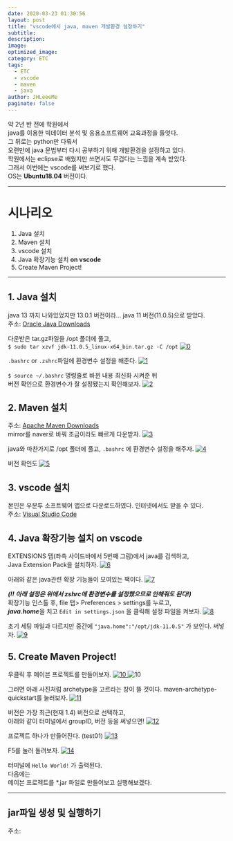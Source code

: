 ```yaml
---
date: 2020-03-23 01:30:56
layout: post
title: "vscode에서 java, maven 개발환경 설정하기"
subtitle:
description:
image:
optimized_image:
category: ETC
tags:
  - ETC
  - vscode
  - maven
  - java
author: JHLeeeMe
paginate: false
---
```


약 2년 반 전에 학원에서  
java를 이용한 빅데이터 분석 및 응용소프트웨어 교육과정을 들엇다.  
그 뒤로는 python만 다뤄서  
오랜만에 java 문법부터 다시 공부하기 위해 개발환경을 설정하고 있다.  
학원에서는 eclipse로 배웠지만 쓰면서도 무겁다는 느낌을 계속 받았다.  
그래서 이번에는 vscode를 써보기로 했다.  
OS는 **Ubuntu18.04** 버전이다.  

---

# 시나리오
1. Java 설치
2. Maven 설치
3. vscode 설치
4. Java 확장기능 설치 **on vscode**
5. Create Maven Project!

---

## 1. Java 설치
java 13 까지 나와있었지만 13.0.1 버전이라... java 11 버전(11.0.5)으로 받았다.  
주소: [Oracle Java Downloads](https://www.oracle.com/technetwork/java/javase/downloads/index.html)  

다운받은 tar.gz파일을 /opt 폴더에 풀고,  
```$ sudo tar xzvf jdk-11.0.5_linux-x64_bin.tar.gz -C /opt```
<a href='https://user-images.githubusercontent.com/31606119/77272581-ecddcb80-6cf4-11ea-9bee-a8d863a624a1.png'>
![0](https://user-images.githubusercontent.com/31606119/77272581-ecddcb80-6cf4-11ea-9bee-a8d863a624a1.png)
</a>

```.bashrc``` or ```.zshrc```파일에 환경변수 설정을 해준다.
<a href='https://user-images.githubusercontent.com/31606119/77272583-ed766200-6cf4-11ea-98c9-9522ae7bc387.png'>
![1](https://user-images.githubusercontent.com/31606119/77272583-ed766200-6cf4-11ea-98c9-9522ae7bc387.png)
</a>

```$ source ~/.bashrc``` 명령줄로 바뀐 내용 최신화 시켜준 뒤  
버전 확인으로 환경변수가 잘 설정됐는지 확인해보자.
<a href='https://user-images.githubusercontent.com/31606119/77272584-ee0ef880-6cf4-11ea-86a9-ffe7c72a001b.png'>
![2](https://user-images.githubusercontent.com/31606119/77272584-ee0ef880-6cf4-11ea-86a9-ffe7c72a001b.png)
</a>


## 2. Maven 설치
주소: [Apache Maven Downloads](https://maven.apache.org/download.cgi)  
mirror를 naver로 바꿔 조금이라도 빠르게 다운받자.
<a href='https://user-images.githubusercontent.com/31606119/77272586-eea78f00-6cf4-11ea-8676-70cf19cab436.png'>
![3](https://user-images.githubusercontent.com/31606119/77272586-eea78f00-6cf4-11ea-8676-70cf19cab436.png)
</a>

java와 마찬가지로 /opt 폴더에 풀고, ```.bashrc``` 에 환경변수 설정을 해주자.
<a href='https://user-images.githubusercontent.com/31606119/77272589-ef402580-6cf4-11ea-8997-c39ea76a61fd.png'>
![4](https://user-images.githubusercontent.com/31606119/77272589-ef402580-6cf4-11ea-8997-c39ea76a61fd.png)
</a>

버전 확인도
<a href='https://user-images.githubusercontent.com/31606119/77272591-ef402580-6cf4-11ea-8d26-3a3680637d0c.png'>
![5](https://user-images.githubusercontent.com/31606119/77272591-ef402580-6cf4-11ea-8d26-3a3680637d0c.png)
</a>


## 3. vscode 설치
본인은 우분투 소프트웨어 앱으로 다운로드하였다. 인터넷에서도 받을 수 있다.  
주소: [Visual Studio Code](https://code.visualstudio.com)  


## 4. Java 확장기능 설치 **on vscode**
EXTENSIONS 탭(좌측 사이드바에서 5번째 그림)에서 java를 검색하고,  
Java Extension Pack을 설치하자.
<a href='https://user-images.githubusercontent.com/31606119/77272593-efd8bc00-6cf4-11ea-91f7-be58df444d5a.png'>
![6](https://user-images.githubusercontent.com/31606119/77272593-efd8bc00-6cf4-11ea-91f7-be58df444d5a.png)
</a>

아래와 같은 java관련 확장 기능들이 모여있는 팩이다.
<a href='https://user-images.githubusercontent.com/31606119/77272596-f109e900-6cf4-11ea-8a0a-6486868fc19e.png'>
![7](https://user-images.githubusercontent.com/31606119/77272596-f109e900-6cf4-11ea-8a0a-6486868fc19e.png)
</a>

***(!! 아래 설정은 위에서 zshrc에 환경변수를 설정했으므로 안해줘도 된다!)***  
확장기능 인스톨 후, file 탭> Preferences > settings를 누르고,  
***java.home***을 치고 ```Edit in settings.json``` 을 클릭해 설정 파일을 켜보자.
<a href='https://user-images.githubusercontent.com/31606119/77272597-f109e900-6cf4-11ea-8092-948d53ea1491.png'>
![8](https://user-images.githubusercontent.com/31606119/77272597-f109e900-6cf4-11ea-8092-948d53ea1491.png)
</a>

초기 세팅 파일과 다르지만 중간에 ```"java.home":"/opt/jdk-11.0.5"``` 가 보인다. 써넣자.
<a href='https://user-images.githubusercontent.com/31606119/77272598-f1a27f80-6cf4-11ea-80b0-013c5540c8c3.png'>
![9](https://user-images.githubusercontent.com/31606119/77272598-f1a27f80-6cf4-11ea-80b0-013c5540c8c3.png)
</a>


## 5. Create Maven Project!
우클릭 후 메이븐 프로젝트를 만들어보자.
<a href='https://user-images.githubusercontent.com/31606119/77272599-f23b1600-6cf4-11ea-8826-38610d4966f7.png'>
![10](https://user-images.githubusercontent.com/31606119/77272599-f23b1600-6cf4-11ea-8826-38610d4966f7.png)
</a>
![10](https://user-images.githubusercontent.com/31606119/77272599-f23b1600-6cf4-11ea-8826-38610d4966f7.png)

그러면 아래 사진처럼 archetype을 고르라는 창이 뜰 것이다. maven-archetype-quickstart를 눌러보자.
<a href='https://user-images.githubusercontent.com/31606119/77272601-f2d3ac80-6cf4-11ea-941a-64954e654b59.png'>
![11](https://user-images.githubusercontent.com/31606119/77272601-f2d3ac80-6cf4-11ea-941a-64954e654b59.png)
</a>

버전은 가장 최근(현재 1.4) 버전으로 선택하고,  
아래와 같이 터미널에서 groupID, 버전 등을 써넣으면!
<a href='https://user-images.githubusercontent.com/31606119/77272603-f36c4300-6cf4-11ea-87fa-efee37d3e52a.png'>
![12](https://user-images.githubusercontent.com/31606119/77272603-f36c4300-6cf4-11ea-87fa-efee37d3e52a.png)
</a>

프로젝트 하나가 만들어진다. (test01)
<a href='https://user-images.githubusercontent.com/31606119/77272604-f404d980-6cf4-11ea-9930-dbf2b74c547f.png'>
![13](https://user-images.githubusercontent.com/31606119/77272604-f404d980-6cf4-11ea-9930-dbf2b74c547f.png)
</a>

F5를 눌러 돌려보자.
<a href='https://user-images.githubusercontent.com/31606119/77272605-f404d980-6cf4-11ea-9cf5-97dc3c086e97.png'>
![14](https://user-images.githubusercontent.com/31606119/77272605-f404d980-6cf4-11ea-9cf5-97dc3c086e97.png)
</a>

터미널에 ```Hello World!``` 가 출력된다.  
다음에는  
메이븐 프로젝트를 *.jar 파일로 만들어보고 실행해보겠다.

---

## jar파일 생성 및 실행하기
주소:
